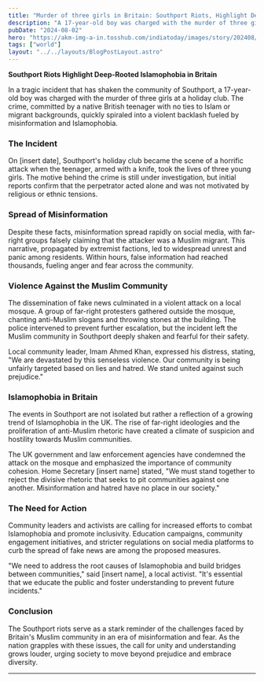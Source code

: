 ```yaml
---
title: "Murder of three girls in Britain: Southport Riots, Highlight Deep-Rooted Islamophobia in Britain"
description: "A 17-year-old boy was charged with the murder of three girls at a holiday club. The crime, committed by a native British teenager with no ties to Islam or migrant backgrounds"
pubDate: "2024-08-02"
hero: "https://akm-img-a-in.tosshub.com/indiatoday/images/story/202408/elsie-dot-stancombe--alice-dasilva-aguiar-and-bebe-king-died-after-the-attack-010208860-16x9_0.jpeg?VersionId=McBA3W0sKZiRPZg1fFlDJIjdIIHguAOG"
tags: ["world"]
layout: "../../layouts/BlogPostLayout.astro"
---
```

**Southport Riots Highlight Deep-Rooted Islamophobia in Britain**

In a tragic incident that has shaken the community of Southport, a 17-year-old boy was charged with the murder of three girls at a holiday club. The crime, committed by a native British teenager with no ties to Islam or migrant backgrounds, quickly spiraled into a violent backlash fueled by misinformation and Islamophobia.

### The Incident

On [insert date], Southport's holiday club became the scene of a horrific attack when the teenager, armed with a knife, took the lives of three young girls. The motive behind the crime is still under investigation, but initial reports confirm that the perpetrator acted alone and was not motivated by religious or ethnic tensions.

### Spread of Misinformation

Despite these facts, misinformation spread rapidly on social media, with far-right groups falsely claiming that the attacker was a Muslim migrant. This narrative, propagated by extremist factions, led to widespread unrest and panic among residents. Within hours, false information had reached thousands, fueling anger and fear across the community.

### Violence Against the Muslim Community

The dissemination of fake news culminated in a violent attack on a local mosque. A group of far-right protesters gathered outside the mosque, chanting anti-Muslim slogans and throwing stones at the building. The police intervened to prevent further escalation, but the incident left the Muslim community in Southport deeply shaken and fearful for their safety.

Local community leader, Imam Ahmed Khan, expressed his distress, stating, "We are devastated by this senseless violence. Our community is being unfairly targeted based on lies and hatred. We stand united against such prejudice."

### Islamophobia in Britain

The events in Southport are not isolated but rather a reflection of a growing trend of Islamophobia in the UK. The rise of far-right ideologies and the proliferation of anti-Muslim rhetoric have created a climate of suspicion and hostility towards Muslim communities.

The UK government and law enforcement agencies have condemned the attack on the mosque and emphasized the importance of community cohesion. Home Secretary [insert name] stated, "We must stand together to reject the divisive rhetoric that seeks to pit communities against one another. Misinformation and hatred have no place in our society."

### The Need for Action

Community leaders and activists are calling for increased efforts to combat Islamophobia and promote inclusivity. Education campaigns, community engagement initiatives, and stricter regulations on social media platforms to curb the spread of fake news are among the proposed measures.

"We need to address the root causes of Islamophobia and build bridges between communities," said [insert name], a local activist. "It's essential that we educate the public and foster understanding to prevent future incidents."

### Conclusion

The Southport riots serve as a stark reminder of the challenges faced by Britain's Muslim community in an era of misinformation and fear. As the nation grapples with these issues, the call for unity and understanding grows louder, urging society to move beyond prejudice and embrace diversity.

---